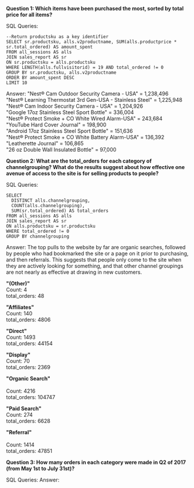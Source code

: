 **Question 1: Which items have been purchased the most, sorted by total price for all items?**

SQL Queries:
```
--Return productsku as a key identifier
SELECT sr.productsku, alls.v2productname, SUM(alls.productprice * sr.total_ordered) AS amount_spent
FROM all_sessions AS alls
JOIN sales_report AS sr
ON sr.productsku = alls.productsku
WHERE LENGTH(alls.fullvisitorid) = 19 AND total_ordered != 0
GROUP BY sr.productsku, alls.v2productname
ORDER BY amount_spent DESC
LIMIT 10
```

Answer: 
"Nest® Cam Outdoor Security Camera - USA" = 	1,238,496<br>
"Nest® Learning Thermostat 3rd Gen-USA - Stainless Steel" =	1,225,948<br>
"Nest® Cam Indoor Security Camera - USA" =	1,204,926<br>
"Google 17oz Stainless Steel Sport Bottle" =	336,004<br>
"Nest® Protect Smoke + CO White Wired Alarm-USA" =	243,684<br>
"YouTube Hard Cover Journal" =	198,900<br>
"Android 17oz Stainless Steel Sport Bottle" =	151,636<br>
"Nest® Protect Smoke + CO White Battery Alarm-USA" =	136,392<br>
"Leatherette Journal" =	106,865<br>
"26 oz Double Wall Insulated Bottle" =	97,000<br>


**Question 2: What are the total_orders for each category of channelgrouping? What do the results suggest about how effective one avenue of access to the site is for selling products to people?**

SQL Queries:
```
SELECT 
  DISTINCT alls.channelgrouping, 
  COUNT(alls.channelgrouping), 
  SUM(sr.total_ordered) AS total_orders
FROM all_sessions AS alls
JOIN sales_report AS sr
ON alls.productsku = sr.productsku
WHERE total_ordered != 0
GROUP BY channelgrouping
```

Answer: The top pulls to the website by far are organic searches, followed by people who had bookmarked the site or a page on it prior to purchasing, and then referrals. This suggests that people only come to the site when they are actively looking for something, and that other channel groupings are not nearly as effective at drawing in new customers.

**"(Other)"**<br>
Count: 4<br>
total_orders: 48<br>

**"Affiliates"**<br>
Count: 140<br>
total_orders: 4806<br>

**"Direct"**<br>
Count: 1493<br>
total_orders: 44154<br>

**"Display"**<br>
Count: 70<br>
total_orders: 2369<br>

**"Organic Search"**<br>	
Count: 4216<br>
total_orders: 104747<br>

**"Paid Search"**<br>
Count: 274<br>
total_orders: 6628<br>

**"Referral"**<br>	
Count: 1414<br>
total_orders: 47851<br>



**Question 3: How many orders in each category were made in Q2 of 2017 (from May 1st to July 31st)?**

SQL Queries:
Answer:
